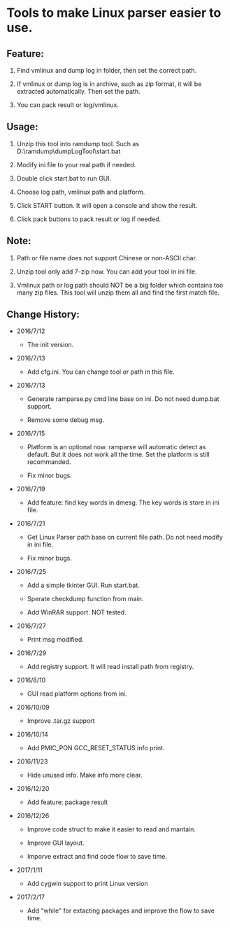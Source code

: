 Tools to make Linux parser easier to use.
=========================================
Feature:
--------
1. Find vmlinux and dump log in folder, then set the correct path.

2. If vmlinux or dump log is in archive, such as zip format, it will be extracted automatically. Then set the path.

3. You can pack result or log/vmlinux.

Usage:
------
1. Unzip this tool into ramdump tool. Such as D:\ramdump\dumpLogTool\start.bat

2. Modify ini file to your real path if needed.

3. Double click start.bat to run GUI.

4. Choose log path, vmlinux path and platform.

5. Click START button. It will open a console and show the result.

6. Click pack buttons to pack result or log if needed.

Note:
-----
1. Path or file name does not support Chinese or non-ASCII char.

2. Unzip tool only add 7-zip now. You can add your tool in ini file.

3. Vmlinux path or log path should NOT be a big folder which contains too many zip files. This tool will unzip them all and find the first match file.

Change History:
---------------
* 2016/7/12

	* The init version.

* 2016/7/13

	* Add cfg.ini. You can change tool or path in this file.

* 2016/7/13

	* Generate ramparse.py cmd line base on ini. Do not need dump.bat support. 

	* Remove some debug msg.

* 2016/7/15

	* Platform is an optional now. ramparse will automatic detect as default. But it does not work all the time. Set the platform is still recommanded.

	* Fix minor bugs.

* 2016/7/19

	* Add feature: find key words in dmesg. The key words is store in ini file.
	
* 2016/7/21

	* Get Linux Parser path base on current file path. Do not need modify in ini file.

	* Fix minor bugs.
	
* 2016/7/25

	* Add a simple tkinter GUI. Run start.bat.
	
	* Sperate checkdump function from main.
	
	* Add WinRAR support. NOT tested.
	
* 2016/7/27

	* Print msg modified.

* 2016/7/29

	* Add registry support. It will read install path from registry.

* 2016/8/10

	* GUI read platform options from ini.
	
* 2016/10/09

	* Improve .tar.gz support

* 2016/10/14

	* Add PMIC_PON GCC_RESET_STATUS info print.
	
* 2016/11/23

	* Hide unused info. Make info more clear.
	
* 2016/12/20

	* Add feature: package result
	
* 2016/12/26

	* Improve code struct to make it easier to read and mantain.
	
	* Improve GUI layout.
	
	* Imporve extract and find code flow to save time.
	
* 2017/1/11

	* Add cygwin support to print Linux version

* 2017/2/17

	* Add "while" for extacting packages and improve the flow to save time.
